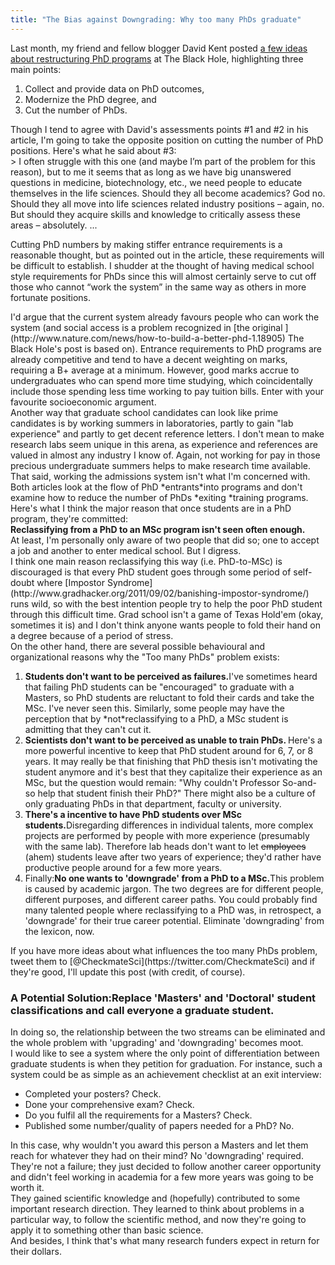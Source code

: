 ```yaml
---
title: "The Bias against Downgrading: Why too many PhDs graduate"
---
```


Last month, my friend and fellow blogger David Kent posted [a few ideas about restructuring PhD programs](http://www.universityaffairs.ca/opinion/the-black-hole/some-good-and-bad-ideas-for-restructuring-the-phd/) at The Black Hole, highlighting three main points:
<ol><li>Collect and provide data on PhD outcomes,</li><li>Modernize the PhD degree, and</li><li>Cut the number of PhDs.</li></ol><div>Though I tend to agree with David's assessments points #1 and #2 in his article, I'm going to take the opposite position on cutting the number of PhD positions. Here's what he said about #3:</div><div>
> I often struggle with this one (and maybe I’m part of the problem for this reason), but to me it seems that as long as we have big unanswered questions in medicine, biotechnology, etc., we need people to educate themselves in the life sciences. Should they all become academics? God no. Should they all move into life sciences related industry positions – again, no. But should they acquire skills and knowledge to critically assess these areas – absolutely. ... 

Cutting PhD numbers by making stiffer entrance requirements is a reasonable thought, but as pointed out in the article, these requirements will be difficult to establish. I shudder at the thought of having medical school style requirements for PhDs since this will almost certainly serve to cut off those who cannot “work the system” in the same way as others in more fortunate positions.

<div>I'd argue that the current system already favours people who can work the system (and social access is a problem recognized in [the original ](http://www.nature.com/news/how-to-build-a-better-phd-1.18905) The Black Hole's post is based on). Entrance requirements to PhD programs are already competitive and tend to have a decent weighting on marks, requiring a B+ average at a minimum. However, good marks accrue to undergraduates who can spend more time studying, which coincidentally include those spending less time working to pay tuition bills. Enter with your favourite socioeconomic argument.</div><div>
</div><div>Another way that graduate school candidates can look like prime candidates is by working summers in laboratories, partly to gain "lab experience" and partly to get decent reference letters. I don't mean to make research labs seem unique in this arena, as experience and references are valued in almost any industry I know of. Again, not working for pay in those precious undergraduate summers helps to make research time available.</div><div>
</div><div>That said, working the admissions system isn't what I'm concerned with.</div><div>
</div><div>Both articles look at the flow of PhD *entrants*into programs and don't examine how to reduce the number of PhDs *exiting *training programs. Here's what I think the major reason that once students are in a PhD program, they're committed:</div></div><div>
</div><div><b>Reclassifying from a PhD to an MSc program isn't seen often enough.</b></div><div><b>
</b></div><div>At least, I'm personally only aware of two people that did so; one to accept a job and another to enter medical school. But I digress.</div><div>
</div><div>I think one main reason reclassifying this way (i.e. PhD-to-MSc) is discouraged is that every PhD student goes through some period of self-doubt where [Impostor Syndrome](http://www.gradhacker.org/2011/09/02/banishing-impostor-syndrome/) runs wild, so with the best intention people try to help the poor PhD student through this difficult time. Grad school isn't a game of Texas Hold'em (okay, sometimes it is) and I don't think anyone wants people to fold their hand on a degree because of a period of stress.</div><div>
</div><div>On the other hand, there are several possible behavioural and organizational reasons why the "Too many PhDs" problem exists:</div><div><ol><li><b>Students don't want to be perceived as failures.</b>I've sometimes heard that failing PhD students can be "encouraged" to graduate with a Masters, so PhD students are reluctant to fold their cards and take the MSc. I've never seen this. Similarly, some people may have the perception that by *not*reclassifying to a PhD, a MSc student is admitting that they can't cut it.</li><li><b>Scientists don't want to be perceived as unable to train PhDs. </b>Here's a more powerful incentive to keep that PhD student around for 6, 7, or 8 years. It may really be that finishing that PhD thesis isn't motivating the student anymore and it's best that they capitalize their experience as an MSc, but the question would remain: "Why couldn't Professor So-and-so help that student finish their PhD?" There might also be a culture of only graduating PhDs in that department, faculty or university.</li><li><b>There's a incentive to have PhD students over MSc students.</b>Disregarding differences in individual talents, more complex projects are performed by people with more experience (presumably with the same lab). Therefore lab heads don't want to let <strike>employees</strike> (ahem) students leave after two years of experience; they'd rather have productive people around for a few more years.</li><li>Finally:<b>No one wants to 'downgrade' from a PhD to a MSc.</b>This problem is caused by academic jargon. The two degrees are for different people, different purposes, and different career paths. You could probably find many talented people where reclassifying to a PhD was, in retrospect, a 'downgrade' for their true career potential. Eliminate 'downgrading' from the lexicon, now.</li></ol><div>If you have more ideas about what influences the too many PhDs problem, tweet them to [@CheckmateSci](https://twitter.com/CheckmateSci) and if they're good, I'll update this post (with credit, of course).

</div></div><h3>A Potential Solution:<b>Replace 'Masters' and 'Doctoral' student classifications and call everyone a graduate student</b>.</h3><div>
</div><div>In doing so, the relationship between the two streams can be eliminated and the whole problem with 'upgrading' and 'downgrading' becomes moot.</div><div>
</div><div>I would like to see a system where the only point of differentiation between graduate students is when they petition for graduation. For instance, such a system could be as simple as an achievement checklist at an exit interview:
<ul><li>Completed your posters? Check. </li><li>Done your comprehensive exam? Check.</li><li>Do you fulfil all the requirements for a Masters? Check.</li><li>Published some number/quality of papers needed for a PhD? No.</li></ul></div><div>In this case, why wouldn't you award this person a Masters and let them reach for whatever they had on their mind? No 'downgrading' required. They're not a failure; they just decided to follow another career opportunity and didn't feel working in academia for a few more years was going to be worth it.</div><div>
</div><div>They gained scientific knowledge and (hopefully) contributed to some important research direction. They learned to think about problems in a particular way, to follow the scientific method, and now they're going to apply it to something other than basic science.</div><div>
</div><div>And besides, I think that's what many research funders expect in return for their dollars.</div>
